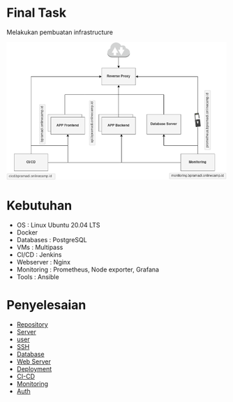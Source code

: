# Final Task

Melakukan pembuatan infrastructure

<p align="center">
  <img src="assets/infra.png" />
</p>

# Kebutuhan

- OS : Linux Ubuntu 20.04 LTS
- Docker
- Databases : PostgreSQL
- VMs : Multipass
- CI/CD : Jenkins
- Webserver : Nginx
- Monitoring : Prometheus, Node exporter, Grafana
- Tools : Ansible

# Penyelesaian

- [Repository](repository.md)
- [Server](server.md)
- [user](user.md)
- [SSH](ssh.md)
- [Database](database.md)
- [Web Server](web_server.md)
- [Deployment](deployment.md)
- [CI-CD](cicd.md)
- [Monitoring](monitoring.md)
- [Auth](auth.md)
